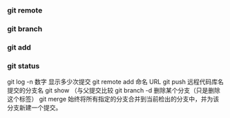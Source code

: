 ### git remote

### git branch 

### git add

### git status

git log -n  数字 显示多少次提交 
git remote add 命名 URL 
git push 远程代码库名 提交的分支名 
git show （与父提交比较 
git branch -d 删除某个分支（只是删除这个标签）
git merge 始终将所有指定的分支合并到当前检出的分支中，并为该分支新建一个提交。 







